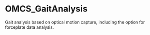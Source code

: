 # OMCS_GaitAnalysis
Gait analysis based on optical motion capture, including the option for forceplate data analysis.
